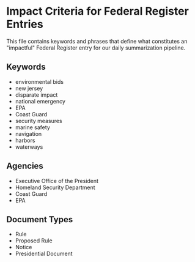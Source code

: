 # Impact Criteria for Federal Register Entries

This file contains keywords and phrases that define what constitutes an "impactful" Federal Register entry for our daily summarization pipeline.

## Keywords
- environmental bids
- new jersey
- disparate impact
- national emergency
- EPA
- Coast Guard
- security measures
- marine safety
- navigation
- harbors
- waterways

## Agencies
- Executive Office of the President
- Homeland Security Department
- Coast Guard
- EPA

## Document Types
- Rule
- Proposed Rule
- Notice
- Presidential Document
